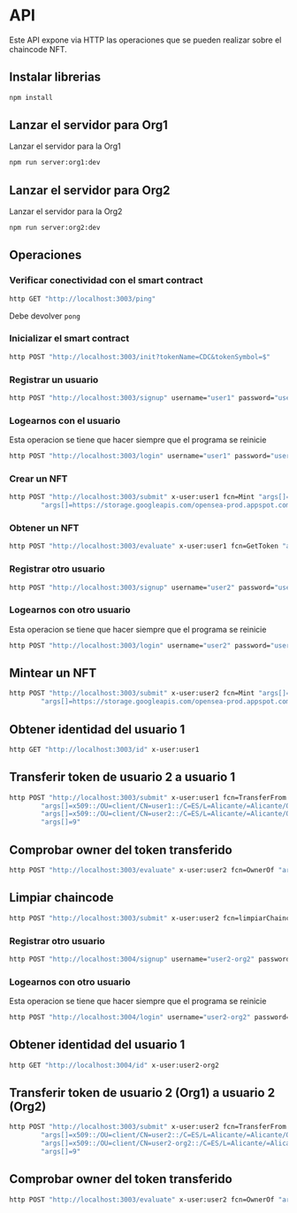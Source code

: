 # API

Este API expone via HTTP las operaciones que se pueden realizar sobre el chaincode NFT.

## Instalar librerias
```bash
npm install
```


## Lanzar el servidor para Org1

Lanzar el servidor para la Org1

```bash
npm run server:org1:dev
```

## Lanzar el servidor para Org2

Lanzar el servidor para la Org2

```bash
npm run server:org2:dev
```

## Operaciones

### Verificar conectividad con el smart contract

```bash
http GET "http://localhost:3003/ping"
```

Debe devolver `pong`

### Inicializar el smart contract

```bash
http POST "http://localhost:3003/init?tokenName=CDC&tokenSymbol=$"
```

### Registrar un usuario

```bash
http POST "http://localhost:3003/signup" username="user1" password="user1pw"
```

### Logearnos con el usuario

Esta operacion se tiene que hacer siempre que el programa se reinicie

```bash
http POST "http://localhost:3003/login" username="user1" password="user1pw"
```

### Crear un NFT

```bash
http POST "http://localhost:3003/submit" x-user:user1 fcn=Mint "args[]=9"  \
        "args[]=https://storage.googleapis.com/opensea-prod.appspot.com/puffs/3.png" "args[]=Nombre" "args[]=Descripcion"
```

### Obtener un NFT

```bash
http POST "http://localhost:3003/evaluate" x-user:user1 fcn=GetToken "args[]=9"
```

### Registrar otro usuario

```bash
http POST "http://localhost:3003/signup" username="user2" password="user2pw"
```

### Logearnos con otro usuario

Esta operacion se tiene que hacer siempre que el programa se reinicie

```bash
http POST "http://localhost:3003/login" username="user2" password="user2pw"
```

## Mintear un NFT

```bash
http POST "http://localhost:3003/submit" x-user:user2 fcn=Mint "args[]=10"  \
        "args[]=https://storage.googleapis.com/opensea-prod.appspot.com/puffs/3.png" "args[]=Nombre2" "args[]=Descripcion2"
```

## Obtener identidad del usuario 1

```bash
http GET "http://localhost:3003/id" x-user:user1
```

## Transferir token de usuario 2 a usuario 1

```bash
http POST "http://localhost:3003/submit" x-user:user1 fcn=TransferFrom \
        "args[]=x509::/OU=client/CN=user1::/C=ES/L=Alicante/=Alicante/O=Kung Fu Software/OU=Tech/CN=ca" \
        "args[]=x509::/OU=client/CN=user2::/C=ES/L=Alicante/=Alicante/O=Kung Fu Software/OU=Tech/CN=ca" \
        "args[]=9"

```

## Comprobar owner del token transferido

```bash
http POST "http://localhost:3003/evaluate" x-user:user2 fcn=OwnerOf "args[]=9"
```

## Limpiar chaincode

```bash
http POST "http://localhost:3003/submit" x-user:user2 fcn=limpiarChaincode
```


### Registrar otro usuario

```bash
http POST "http://localhost:3004/signup" username="user2-org2" password="user2pw"
```

### Logearnos con otro usuario

Esta operacion se tiene que hacer siempre que el programa se reinicie

```bash
http POST "http://localhost:3004/login" username="user2-org2" password="user2pw"
```

## Obtener identidad del usuario 1

```bash
http GET "http://localhost:3004/id" x-user:user2-org2
```


## Transferir token de usuario 2 (Org1) a usuario 2 (Org2)

```bash
http POST "http://localhost:3003/submit" x-user:user2 fcn=TransferFrom \
        "args[]=x509::/OU=client/CN=user2::/C=ES/L=Alicante/=Alicante/O=Kung Fu Software/OU=Tech/CN=ca" \
        "args[]=x509::/OU=client/CN=user2-org2::/C=ES/L=Alicante/=Alicante/O=Kung Fu Software/OU=Tech/CN=ca" \
        "args[]=9"

```

## Comprobar owner del token transferido

```bash
http POST "http://localhost:3003/evaluate" x-user:user2 fcn=OwnerOf "args[]=9"
```


